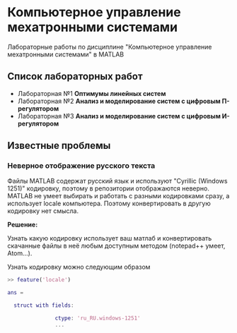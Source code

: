 # Компьютерное управление мехатронными системами
Лабораторные работы по дисциплине "Компьютерное управление мехатронными системами" в MATLAB

## Список лабораторных работ

* Лабораторная №1 **Оптимумы линейных систем**
* Лабораторная №2 **Анализ и моделирование систем с цифровым П-регулятором**
* Лабораторная №3 **Анализ и моделирование систем с цифровым И-регулятором**

## Известные проблемы
### Неверное отображение русского текста
Файлы MATLAB содержат русский язык и используют "Cyrillic (Windows 1251)" кодировку,
поэтому в репозитории отображаются неверно. MATLAB не умеет выбирать и работать с
разными кодировками сразу, а использует locale компьютера. Поэтому конвертировать
в другую кодировку нет смысла.

**Решение:**

Узнать какую кодировку использует ваш матлаб и конвертировать скачанные файлы в
неё любым доступным методом (notepad++ умеет, Atom...).

Узнать кодировку можно следующим образом
```MATLAB
>> feature('locale')

ans =

  struct with fields:

               ctype: 'ru_RU.windows-1251'
               ...
```
